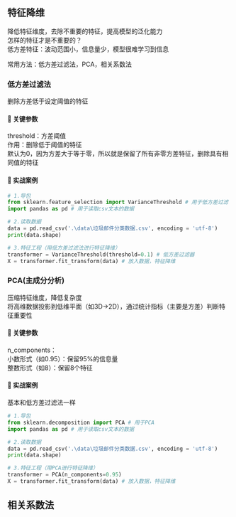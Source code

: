 ## 特征降维
降低特征维度，去除不重要的特征，提高模型的泛化能力<br>
怎样的特征才是不重要的？<br>
低方差特征：波动范围小，信息量少，模型很难学习到信息

常用方法：低方差过滤法，PCA，相关系数法

### 低方差过滤法
删除方差低于设定阈值的特征

#### 📌 关键参数
threshold：方差阈值<br>
作用：删除低于阈值的特征<br>
默认为0，因为方差大于等于零，所以就是保留了所有非零方差特征，删除具有相同值的特征

#### 📌 实战案例
``` python
# 1.导包
from sklearn.feature_selection import VarianceThreshold # 用于低方差过滤
import pandas as pd # 用于读取csv文本的数据

# 2.读取数据
data = pd.read_csv('.\data\垃圾邮件分类数据.csv', encoding = 'utf-8')
print(data.shape)

# 3.特征工程（用低方差过滤法进行特征降维）
transformer = VarianceThreshold(threshold=0.1) # 低方差过滤器
X = transformer.fit_transform(data) # 放入数据，特征降维
```

### PCA(主成分分析)
压缩特征维度，降低复杂度<br>
将高维数据投影到低维平面（如3D→2D），通过统计指标（主要是方差）判断特征重要性

#### 📌 关键参数
n_components：<br>
小数形式（如0.95）：保留95%的信息量<br>
整数形式（如8）：保留8个特征<br>

#### 📌 实战案例
基本和低方差过滤法一样

``` python
# 1.导包
from sklearn.decomposition import PCA # 用于PCA
import pandas as pd # 用于读取csv文本的数据

# 2.读取数据
data = pd.read_csv('.\data\垃圾邮件分类数据.csv', encoding = 'utf-8')
print(data.shape)

# 3.特征工程（用PCA进行特征降维）
transformer = PCA(n_components=0.95)
X = transformer.fit_transform(data) # 放入数据，特征降维
```

## 相关系数法



